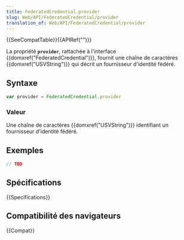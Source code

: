 ```yaml
---
title: FederatedCredential.provider
slug: Web/API/FederatedCredential/provider
translation_of: Web/API/FederatedCredential/provider
---
```


{{SeeCompatTable}}{{APIRef("")}}

La propriété **`provider`**, rattachée à l'interface {{domxref("FederatedCredential")}}, fournit une chaîne de caractères {{domxref("USVString")}} qui décrit un fournisseur d'identité fédéré.

## Syntaxe

```js
var provider = FederatedCredential.provider
```

### Valeur

Une chaîne de caractères {{domxref("USVString")}} identifiant un fournisseur d'identité fédéré.

## Exemples

```js
// TBD
```

## Spécifications

{{Specifications}}

## Compatibilité des navigateurs

{{Compat}}
